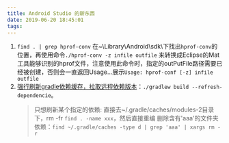 ```yaml
---
title: Android Studio 的新东西
date: 2019-06-20 18:45:01
tags:
---
```


1. `find . | grep hprof-conv` 在~\Library\Android\sdk\下找出`hprof-conv`的位置，再使用命令`./hprof-conv -z infile outfile` 来转换成Eclipse的Mat工具能够识别的hprof文件，注意使用此命令时，指定的outPutFile路径需要已经被创建，否则会一直返回Usage...展示`Usage: hprof-conf [-z] infile outfile`
2. [强行刷新gradle依赖缓存，拉取远程依赖版本](https://blog.csdn.net/T_yoo_csdn/article/details/84950088)：`./gradlew build --refresh-dependencie`。
    > 只想刷新某个指定的依赖: 直接去~/.gradle/caches/modules-2目录下，rm -fr `find . -name xxx`，然后直接重编
    > 删除含有'aaa'的文件夹依赖：`find ~/.gradle/caches -type d | grep 'aaa' | xargs rm -r`